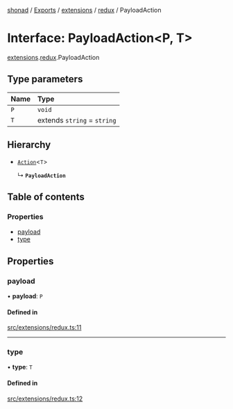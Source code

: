[shonad](../README.md) / [Exports](../modules.md) / [extensions](../modules/extensions.md) / [redux](../modules/extensions.redux.md) / PayloadAction

# Interface: PayloadAction<P, T\>

[extensions](../modules/extensions.md).[redux](../modules/extensions.redux.md).PayloadAction

## Type parameters

| Name | Type |
| :------ | :------ |
| `P` | `void` |
| `T` | extends `string` = `string` |

## Hierarchy

- [`Action`](extensions.redux.Action.md)<`T`\>

  ↳ **`PayloadAction`**

## Table of contents

### Properties

- [payload](extensions.redux.PayloadAction.md#payload)
- [type](extensions.redux.PayloadAction.md#type)

## Properties

### payload

• **payload**: `P`

#### Defined in

[src/extensions/redux.ts:11](https://github.com/jonlaing/shonad/blob/2ef830b/src/extensions/redux.ts#L11)

___

### type

• **type**: `T`

#### Defined in

[src/extensions/redux.ts:12](https://github.com/jonlaing/shonad/blob/2ef830b/src/extensions/redux.ts#L12)
